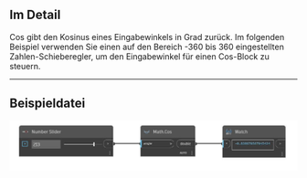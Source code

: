 ## Im Detail
Cos gibt den Kosinus eines Eingabewinkels in Grad zurück. Im folgenden Beispiel verwenden Sie einen auf den Bereich -360 bis 360 eingestellten Zahlen-Schieberegler, um den Eingabewinkel für einen Cos-Block zu steuern.
___
## Beispieldatei

![Cos](./DSCore.Math.Cos_img.jpg)

